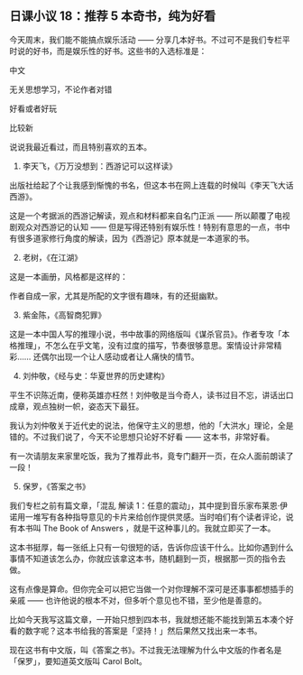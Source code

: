 ## 日课小议 18：推荐 5 本奇书，纯为好看

今天周末，我们能不能搞点娱乐活动 —— 分享几本好书。不过可不是我们专栏平时说的好书，而是娱乐性的好书。这些书的入选标准是：

中文

无关思想学习，不论作者对错

好看或者好玩

比较新

说说我最近看过，而且特别喜欢的五本。

1. 李天飞，《万万没想到：西游记可以这样读》

出版社给起了个让我感到惭愧的书名，但这本书在网上连载的时候叫《李天飞大话西游》。

这是一个考据派的西游记解读，观点和材料都来自名门正派 —— 所以颠覆了电视剧观众对西游记的认知 —— 但是写得还特别有娱乐性！特别有意思的一点，书中有很多道家修行角度的解读，因为《西游记》原本就是一本道家的书。

2. 老树，《在江湖》

这是一本画册，风格都是这样的：

作者自成一家，尤其是所配的文字很有趣味，有的还挺幽默。

3. 紫金陈，《高智商犯罪》

这是一本中国人写的推理小说，书中故事的网络版叫《谋杀官员》。作者专攻「本格推理」，不怎么在乎文笔，没有过度的描写，节奏很够意思。案情设计非常精彩…… 还偶尔出现一个让人感动或者让人痛快的情节。

4. 刘仲敬，《经与史：华夏世界的历史建构》

平生不识陈近南，便称英雄亦枉然！刘仲敬是当今奇人，读书过目不忘，讲话出口成章，观点独树一帜，姿态天下最狂。

我认为刘仲敬关于近代史的说法，他保守主义的思想，他的「大洪水」理论，全是错的。不过我们说了，今天不论思想只论好不好看 —— 这本书，非常好看。

有一次请朋友来家里吃饭，我为了推荐此书，竟专门翻开一页，在众人面前朗读了一段！

5. 保罗，《答案之书》

我们专栏之前有篇文章，「混乱 解读 1：任意的震动」，其中提到音乐家布莱恩·伊诺用一堆写有各种指导意见的卡片来给创作提供灵感。当时咱们有个读者评论，说有本书叫 The Book of Answers ，就是干这种事儿的。我就立即买了一本。

这本书挺厚，每一张纸上只有一句很短的话，告诉你应该干什么。比如你遇到什么事情不知道该怎么办，你就应该拿这本书，随机翻到一页，根据那一页的指令去做。

这有点像是算命。但你完全可以把它当做一个对你理解不深可是还事事都想插手的亲戚 —— 也许他说的根本不对，但多听个意见也不错，至少他是善意的。

比如今天我写这篇文章，一开始只想到四本书，我就想还能不能找到第五本凑个好看的数字呢？这本书给我的答案是「坚持！」然后果然又找出来一本书。

现在这书有中文版，叫《答案之书》。不过我无法理解为什么中文版的作者名是「保罗」，要知道英文版叫 Carol Bolt。
